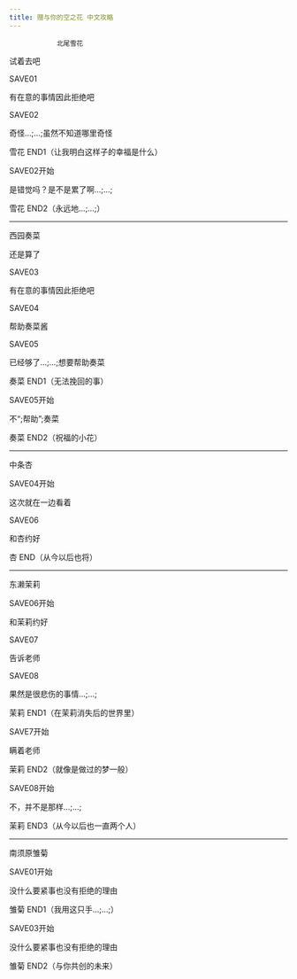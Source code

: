 ```yaml
---
title: 赠与你的空之花 中文攻略
---
```


                北尾雪花



试着去吧

SAVE01

有在意的事情因此拒绝吧

SAVE02

奇怪…;…;虽然不知道哪里奇怪



雪花 END1（让我明白这样子的幸福是什么）



SAVE02开始

是错觉吗？是不是累了啊…;…;



雪花 END2（永远地…;…;）

--------------------------------------------------------------------------------



西园奏菜



还是算了

SAVE03

有在意的事情因此拒绝吧

SAVE04

帮助奏菜酱

SAVE05

已经够了…;…;想要帮助奏菜



奏菜 END1（无法挽回的事）



SAVE05开始

不“;帮助”;奏菜



奏菜 END2（祝福的小花）

--------------------------------------------------------------------------------



中条杏



SAVE04开始

这次就在一边看着

SAVE06

和杏约好



杏 END（从今以后也将）

--------------------------------------------------------------------------------



东濑茉莉



SAVE06开始

和茉莉约好

SAVE07

告诉老师

SAVE08

果然是很悲伤的事情…;…;



茉莉 END1（在茉莉消失后的世界里）



SAVE7开始

瞒着老师



茉莉 END2（就像是做过的梦一般）



SAVE08开始

不，并不是那样…;…;



茉莉 END3（从今以后也一直两个人）

--------------------------------------------------------------------------------



南须原雏菊



SAVE01开始

没什么要紧事也没有拒绝的理由



雏菊 END1（我用这只手…;…;）



SAVE03开始

没什么要紧事也没有拒绝的理由



雏菊 END2（与你共创的未来）


              

